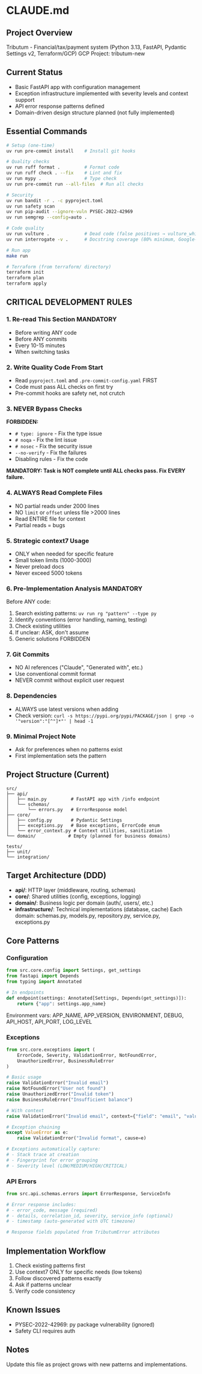 # CLAUDE.md

## Project Overview
Tributum - Financial/tax/payment system (Python 3.13, FastAPI, Pydantic Settings v2, Terraform/GCP)
GCP Project: tributum-new

## Current Status
- Basic FastAPI app with configuration management
- Exception infrastructure implemented with severity levels and context support
- API error response patterns defined
- Domain-driven design structure planned (not fully implemented)

## Essential Commands
```bash
# Setup (one-time)
uv run pre-commit install    # Install git hooks

# Quality checks
uv run ruff format .         # Format code
uv run ruff check . --fix    # Lint and fix
uv run mypy .                # Type check
uv run pre-commit run --all-files  # Run all checks

# Security
uv run bandit -r . -c pyproject.toml
uv run safety scan
uv run pip-audit --ignore-vuln PYSEC-2022-42969
uv run semgrep --config=auto .

# Code quality
uv run vulture .             # Dead code (false positives → vulture_whitelist.py)
uv run interrogate -v .      # Docstring coverage (80% minimum, Google-style)

# Run app
make run

# Terraform (from terraform/ directory)
terraform init
terraform plan
terraform apply
```

## CRITICAL DEVELOPMENT RULES

### 1. Re-read This Section MANDATORY
- Before writing ANY code
- Before ANY commits
- Every 10-15 minutes
- When switching tasks

### 2. Write Quality Code From Start
- Read `pyproject.toml` and `.pre-commit-config.yaml` FIRST
- Code must pass ALL checks on first try
- Pre-commit hooks are safety net, not crutch

### 3. NEVER Bypass Checks
**FORBIDDEN:**
- `# type: ignore` - Fix the type issue
- `# noqa` - Fix the lint issue
- `# nosec` - Fix the security issue
- `--no-verify` - Fix the failures
- Disabling rules - Fix the code

**MANDATORY: Task is NOT complete until ALL checks pass. Fix EVERY failure.**

### 4. ALWAYS Read Complete Files
- NO partial reads under 2000 lines
- NO `limit` or `offset` unless file >2000 lines
- Read ENTIRE file for context
- Partial reads = bugs

### 5. Strategic context7 Usage
- ONLY when needed for specific feature
- Small token limits (1000-3000)
- Never preload docs
- Never exceed 5000 tokens

### 6. Pre-Implementation Analysis MANDATORY
Before ANY code:
1. Search existing patterns: `uv run rg "pattern" --type py`
2. Identify conventions (error handling, naming, testing)
3. Check existing utilities
4. If unclear: ASK, don't assume
5. Generic solutions FORBIDDEN

### 7. Git Commits
- NO AI references ("Claude", "Generated with", etc.)
- Use conventional commit format
- NEVER commit without explicit user request

### 8. Dependencies
- ALWAYS use latest versions when adding
- Check version: `curl -s https://pypi.org/pypi/PACKAGE/json | grep -o '"version":"[^"]*"' | head -1`

### 9. Minimal Project Note
- Ask for preferences when no patterns exist
- First implementation sets the pattern

## Project Structure (Current)
```
src/
├── api/
│   ├── main.py         # FastAPI app with /info endpoint
│   └── schemas/
│       └── errors.py   # ErrorResponse model
├── core/
│   ├── config.py       # Pydantic Settings
│   ├── exceptions.py   # Base exceptions, ErrorCode enum
│   └── error_context.py # Context utilities, sanitization
└── domain/            # Empty (planned for business domains)

tests/
├── unit/
└── integration/
```

## Target Architecture (DDD)
- **api/**: HTTP layer (middleware, routing, schemas)
- **core/**: Shared utilities (config, exceptions, logging)
- **domain/**: Business logic per domain (auth/, users/, etc.)
- **infrastructure/**: Technical implementations (database, cache)
Each domain: schemas.py, models.py, repository.py, service.py, exceptions.py

## Core Patterns

### Configuration
```python
from src.core.config import Settings, get_settings
from fastapi import Depends
from typing import Annotated

# In endpoints
def endpoint(settings: Annotated[Settings, Depends(get_settings)]):
    return {"app": settings.app_name}
```

Environment vars: APP_NAME, APP_VERSION, ENVIRONMENT, DEBUG, API_HOST, API_PORT, LOG_LEVEL

### Exceptions
```python
from src.core.exceptions import (
    ErrorCode, Severity, ValidationError, NotFoundError,
    UnauthorizedError, BusinessRuleError
)

# Basic usage
raise ValidationError("Invalid email")
raise NotFoundError("User not found")
raise UnauthorizedError("Invalid token")
raise BusinessRuleError("Insufficient balance")

# With context
raise ValidationError("Invalid email", context={"field": "email", "value": "bad-email"})

# Exception chaining
except ValueError as e:
    raise ValidationError("Invalid format", cause=e)

# Exceptions automatically capture:
# - Stack trace at creation
# - Fingerprint for error grouping
# - Severity level (LOW/MEDIUM/HIGH/CRITICAL)
```

### API Errors
```python
from src.api.schemas.errors import ErrorResponse, ServiceInfo

# Error response includes:
# - error_code, message (required)
# - details, correlation_id, severity, service_info (optional)
# - timestamp (auto-generated with UTC timezone)

# Response fields populated from TributumError attributes
```

## Implementation Workflow
1. Check existing patterns first
2. Use context7 ONLY for specific needs (low tokens)
3. Follow discovered patterns exactly
4. Ask if patterns unclear
5. Verify code consistency

## Known Issues
- PYSEC-2022-42969: py package vulnerability (ignored)
- Safety CLI requires auth

## Notes
Update this file as project grows with new patterns and implementations.
